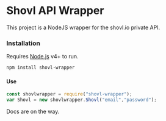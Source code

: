 # Shovl API Wrapper

This project is a NodeJS wrapper for the shovl.io private API.


### Installation

Requires [Node.js](https://nodejs.org/) v4+ to run.

```sh
npm install shovl-wrapper
```

#### Use

```javascript
const shovlwrapper = require("shovl-wrapper");
var Shovl = new shovlwrapper.Shovl("email","password");
```
Docs are on the way. 

